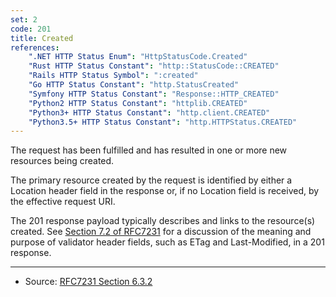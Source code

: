 ```yaml
---
set: 2
code: 201
title: Created
references:
    ".NET HTTP Status Enum": "HttpStatusCode.Created"
    "Rust HTTP Status Constant": "http::StatusCode::CREATED"
    "Rails HTTP Status Symbol": ":created"
    "Go HTTP Status Constant": "http.StatusCreated"
    "Symfony HTTP Status Constant": "Response::HTTP_CREATED"
    "Python2 HTTP Status Constant": "httplib.CREATED"
    "Python3+ HTTP Status Constant": "http.client.CREATED"
    "Python3.5+ HTTP Status Constant": "http.HTTPStatus.CREATED"
---
```


The request has been fulfilled and has resulted in one or more new resources being created.

The primary resource created by the request is identified by either a Location header field in the response or, if no Location field is received, by the effective request URI.

The 201 response payload typically describes and links to the resource(s) created. See [Section 7.2 of RFC7231][2] for a discussion of the meaning and purpose of validator header fields, such as ETag and Last-Modified, in a 201 response.

---

* Source: [RFC7231 Section 6.3.2][1]

[1]: <https://tools.ietf.org/html/rfc7231#section-6.3.2>
[2]: <https://tools.ietf.org/html/rfc7231#section-7.2>
